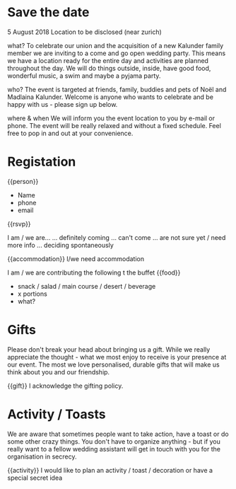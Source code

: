 # Save the date

5 August 2018
Location to be disclosed (near zurich)

what?
To celebrate our union and the acquisition of a new Kalunder family member we are inviting to a come and go open wedding party.
This means we have a location ready for the entire day and activities are planned throughout the day.
We will do things outside, inside, have good food, wonderful music, a swim and maybe a pyjama party.


who?
The event is targeted at friends, family, buddies and pets of Noël and Madlaina Kalunder.
Welcome is anyone who wants to celebrate and be happy with us - please sign up below.

where & when
We will inform you the event location to you by e-mail or phone.
The event will be really relaxed and without a fixed schedule. Feel free to pop in and out at your convenience.

# Registation

{{person}}
- Name
- phone
- email

{{rsvp}}

I am / we are...
... definitely coming
... can't come
... are not sure yet / need more info
... deciding spontaneously

{{accommodation}}
I/we need accommodation


I am / we are contributing the following t the buffet
{{food}}
- snack / salad / main course / desert / beverage
- x portions
- what?


# Gifts

Please don't break your head about bringing us a gift. While we really appreciate the thought - what we most enjoy to receive is your presence at our event.
The most we love personalised, durable gifts that will make us think about you and our friendship.

{{gift}}
I acknowledge the gifting policy.

# Activity / Toasts

We are aware that sometimes people want to take action, have a toast or do some other crazy things. You don't have to organize anything - 
but if you really want to a fellow wedding assistant will get in touch with you for the organisation in secrecy.

{{activity}}
I would like to plan an activity / toast / decoration or have a special secret idea